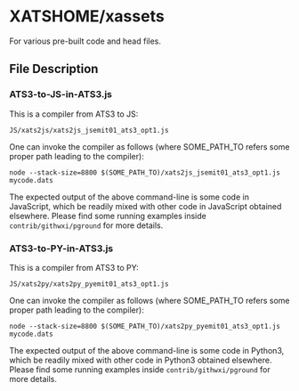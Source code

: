 # XATSHOME/xassets
For various pre-built code and head files.

## File Description

### ATS3-to-JS-in-ATS3.js ###

This is a compiler from ATS3 to JS:

```
JS/xats2js/xats2js_jsemit01_ats3_opt1.js
```

One can invoke the compiler as follows (where
SOME_PATH_TO refers some proper path leading to the compiler):

```
node --stack-size=8800 $(SOME_PATH_TO)/xats2js_jsemit01_ats3_opt1.js mycode.dats
```

The expected output of the above command-line is some code in JavaScript,
which be readily mixed with other code in JavaScript obtained elsewhere.
Please find some running examples inside `contrib/githwxi/pground` for
more details.

### ATS3-to-PY-in-ATS3.js ###

This is a compiler from ATS3 to PY:

```
JS/xats2py/xats2py_pyemit01_ats3_opt1.js
```

One can invoke the compiler as follows (where
SOME_PATH_TO refers some proper path leading to the compiler):

```
node --stack-size=8800 $(SOME_PATH_TO)/xats2py_pyemit01_ats3_opt1.js mycode.dats
```

The expected output of the above command-line is some code in Python3,
which be readily mixed with other code in Python3 obtained elsewhere. Please
find some running examples inside `contrib/githwxi/pground` for more details.
